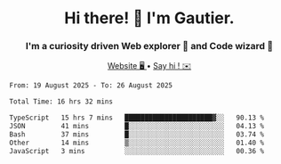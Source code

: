 <h1 align="center">Hi there! 👋 I'm Gautier.</h1>
<h3 align="center">I'm a curiosity driven Web explorer 🚀 and Code wizard 🧙</h3>

<p align="center">
  <a href="https://xisabla.github.io/">Website 🖥️ </a> •
  <a href="mailto:xisabla.dev@gmail.com">Say hi ! ✉️</a>
</p>

<!--START_SECTION:waka-->

```txt
From: 19 August 2025 - To: 26 August 2025

Total Time: 16 hrs 32 mins

TypeScript   15 hrs 7 mins   ██████████████████████▓░░   90.13 %
JSON         41 mins         █░░░░░░░░░░░░░░░░░░░░░░░░   04.13 %
Bash         37 mins         █░░░░░░░░░░░░░░░░░░░░░░░░   03.74 %
Other        14 mins         ▒░░░░░░░░░░░░░░░░░░░░░░░░   01.40 %
JavaScript   3 mins          ░░░░░░░░░░░░░░░░░░░░░░░░░   00.36 %
```

<!--END_SECTION:waka-->
